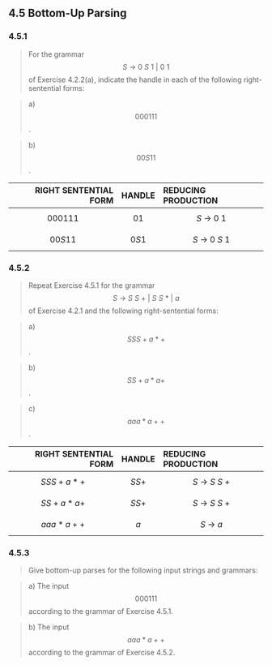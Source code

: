 ## 4.5 Bottom-Up Parsing

### 4.5.1

> For the grammar $$S~\rightarrow~0~S~1~|~0~1$$ of Exercise 4.2.2(a), indicate the handle in each of the following right-sentential forms:

> a) $$000111$$.

> b) $$00S11$$.

| RIGHT SENTENTIAL FORM | HANDLE | REDUCING PRODUCTION |
|--:|:-:|:--|
| $$000111$$ | $$01$$ | $$S~\rightarrow~0~1$$ |
| $$00S11$$ | $$0S1$$ | $$S~\rightarrow~0~S~1$$ |

### 4.5.2

> Repeat Exercise 4.5.1 for the grammar $$S~\rightarrow~S~S~+~|~S~S~*~|~a$$ of Exercise 4.2.1 and the following right-sentential forms:

> a) $$SSS+a*+$$.

> b) $$SS+a*a+$$.

> c) $$aaa*a++$$.

| RIGHT SENTENTIAL FORM | HANDLE | REDUCING PRODUCTION |
|--:|:-:|:--|
| $$SSS+a*+$$ | $$SS+$$ | $$S~\rightarrow~S~S~+$$ |
| $$SS+a*a+$$ | $$SS+$$ | $$S~\rightarrow~S~S~+$$ |
| $$aaa*a++$$ | $$a$$ | $$S~\rightarrow~a$$ |

### 4.5.3

> Give bottom-up parses for the following input strings and grammars:

> a) The input $$000111$$ according to the grammar of Exercise 4.5.1.

> b) The input $$aaa*a++$$ according to the grammar of Exercise 4.5.2.
